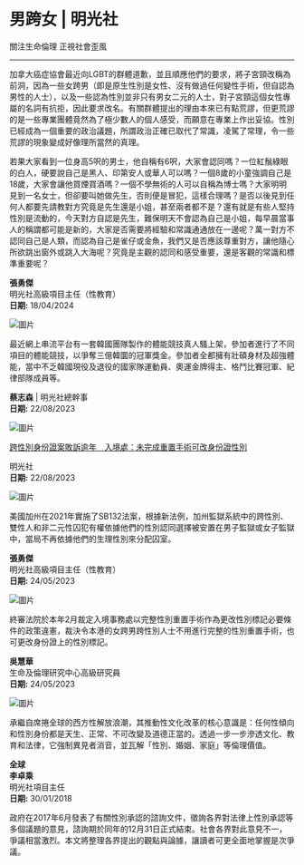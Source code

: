 # 男跨女 | 明光社

關注生命倫理 正視社會歪風

---

加拿大癌症協會最近向LGBT的群體道歉，並且順應他們的要求，將子宮頸改稱為前洞，因為一些女跨男（即是原生性別是女性、沒有做過任何變性手術，但自認為男性的人士），以及一些認為性別並非只有男女二元的人士，對子宮頸這個女性專屬的名詞有抗拒，因此要求改名。有關群體提出的理由本來已有點荒謬，但更荒謬的是一些專業團體竟然為了極少數人的個人感受，而願意在專業上作出妥協。性別已經成為一個重要的政治議題，所謂政治正確已取代了常識，凌駕了常理，令一些荒謬的現象變成好像理所當然的真理。

若果大家看到一位身高5呎的男士，他自稱有6呎，大家會認同嗎？一位紅鬚綠眼的白人，硬要說自己是黑人、印第安人或華人可以嗎？一個8歲的小童強調自己是18歲，大家會讓他買煙買酒嗎？一個不學無術的人可以自稱為博士嗎？大家明明見到一名女士，但卻要叫她做先生，否則便是冒犯，這樣合理嗎？是否以後見到任何人都要先請教對方究竟是先生還是小姐，甚至兩者都不是？還有就是有些人堅持性別是流動的，今天對方自認是先生，難保明天不會認為自己是小姐，每早晨當事人的稱謂都可能是新的，大家是否需要將經驗和常識通通放在一邊呢？萬一對方不認同自己是人類，而認為自己是雀仔或金魚，我們又是否應該尊重對方，讓他隨心所欲跳出窗外或跳入大海呢？究竟是主觀的認同和感受重要，還是客觀的常識和標準重要呢？

**張勇傑**  
明光社高級項目主任（性教育）  
**日期:** 18/04/2024

![圖片](https://www.truth-light.org.hk/sites/default/files/styles/photo_h200_scale/public/240418_news2.jpg?itok=W33i3AFk)

最近網上串流平台有一套韓國團隊製作的體能競技真人騷上架，參加者進行了不同項目的體能競技，以爭奪三億韓圜的冠軍獎金。參加者全都擁有壯碩身材及超強體能，當中不乏韓國現役及退役的國家隊運動員、奧運金牌得主、格鬥比賽冠軍、紀律部隊成員等。

**蔡志森** | 明光社總幹事  
**日期:** 22/08/2023

![圖片](https://www.truth-light.org.hk/sites/default/files/styles/photo_h200_scale/public/n14024_banner.jpg?itok=vo5-4sxF)

[跨性別身份證案敗訴逾年　入境處：未完成重置手術可改身份證性別](https://www.hk01.com/article/1006714?utm_source=01articlecopy&utm_medium=referral)

明光社  
**日期:** 22/08/2023

![圖片](https://www.truth-light.org.hk/sites/default/files/styles/photo_h200_scale/public/n0150_p21_banner.jpg?itok=DO7yUpWB)

美國加州在2021年實施了SB132法案，根據新法例，加州監獄系統中的跨性別、雙性人和非二元性囚犯有權依據他們的性別認同選擇被安置在男子監獄或女子監獄中，當局不再依據他們的生理性別來分配囚室。

**張勇傑**  
明光社高級項目主任（性教育）  
**日期:** 24/05/2023

![圖片](https://www.truth-light.org.hk/sites/default/files/styles/photo_h200_scale/public/n0150_p18_banner.jpg?itok=mdM2As4P)

終審法院於本年2月裁定入境事務處以完整性別重置手術作為更改性別標記必要條件的政策違憲，裁決令本港的女跨男跨性別人士不用進行完整的性別重置手術，也可更改身份證上的性別標記。

**吳慧華**  
生命及倫理研究中心高級研究員  
**日期:** 24/05/2023

![圖片](https://www.truth-light.org.hk/sites/default/files/styles/photo_h200_scale/public/n0150_p18_banner.jpg?itok=mdM2As4P)

承繼自席捲全球的西方性解放浪潮，其推動性文化改革的核心意識是：任何性傾向和性別身份都是天生、正常、不可改變及道德正當的。透過一步一步滲透文化、教育和法律，它強制異見者消音，並瓦解「性別、婚姻、家庭」等倫理價值。

**全球**  
**李卓乘**  
明光社項目主任  
**日期:** 30/01/2018

政府在2017年6月發表了有關性別承認的諮詢文件，徵詢各界對法律上性別承認等多個議題的意見，諮詢期於同年的12月31日正式結束。社會各界對此意見不一，爭議相當激烈。本文將整理各界提出的觀點與論據，讓讀者可更全面地掌握是次爭議。
<!-- tcd_original_link https://www.truth-light.org.hk/%E9%97%9C%E9%8D%B5%E5%AD%97/%E7%94%B7%E8%B7%A8%E5%A5%B3 -->
